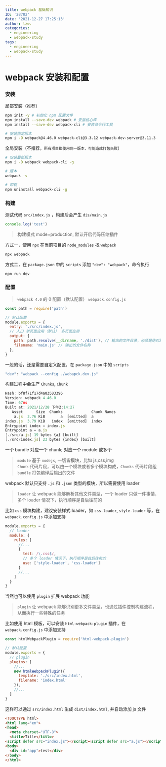 ```yaml
---
title: webpack 基础知识
ID: '28782'
date: '2021-12-27 17:25:13'
author: lzw.
categories:
  - engineering
  - webpack-study
tags:
  - engineering
  - webpack-study
---
```


# webpack 安装和配置

### 安装

局部安装（推荐）

```sh
npm init -y # 初始化 npm 配置文件
npm install --save-dev webpack # 安装核心库
npm install --save-dev webpack-cli # 安装命令行工具

# 安装指定版本
npm i -D webpack@4.46.0 webpack-cli@3.3.12 webpack-dev-server@3.11.3
```

全局安装（不推荐，`所有项目都使用同一版本，可能造成打包失败`）

```sh
# 安装最新版本
npm i -D webpack webpack-cli -g

# 版本
webpack -v

# 卸载
npm uninstall webpack-cli -g
```

### 构建

测试代码 `src/index.js` ，构建后会产生 `dis/main.js`

```js
console.log('test')
```

> 构建模式 mode=production, 默认开启代码压缩插件


方式一，使用 `npx` 在当前项目的 `node_modules` 找 `webpack`

```sh
npx webpack
```

方式二，在 `package.json` 中的 `scripts` 添加 `"dev": "webpack"`，命令执行

```sh
npm run dev
```

### 配置

> `webpack 4.0` 的 0 配置（默认配置） `webpack.config.js`

```js
const path = require('path')

// 默认配置
module.exports = {
  entry: './src/index.js',
  // 入口 单页面应用（默认） 多页面应用
  output: {
    path: path.resolve(__dirname, './dist'), // 输出的文件目录，必须是绝对路径
    filename: 'main.js' // 输出的文件名称
  },
}
```

一般的话，还是需要自定义配置，在 `package.json` 中的 `scripts` 

```sh
"dev": "webpack --config ./webapck.dev.js"
```

构建过程中会生产 `Chunks`, `Chunk`

```js
Hash: bf8f71f17d4a03503396
Version: webpack 4.46.0
Time: 67ms
Built at: 2021/12/28 下午2:14:27
   Asset      Size  Chunks             Chunk Names
    a.js  3.76 KiB       a  [emitted]  a
index.js  3.79 KiB   index  [emitted]  index
Entrypoint index = index.js
Entrypoint a = a.js
[./src/a.js] 19 bytes {a} [built]
[./src/index.js] 23 bytes {index} [built]
```

一个 bundle 对应一个 chunk; 对应一个 module 或多个 

> `module` 基于 `nodejs`, 一切皆模块，比如 js,css,img   
> `Chunk` 代码片段，可以由一个模块或者多个模块构成，`Chunks` 代码片段组         
> `bundle` 打包编译后输出的文件 


webpack 默认只支持 `.js` 和 `.json` 类型的模块，所以需要使用 loader

> `loader` 让 webpack 能够解析其他文件类型，一个 loader 只做一件事情，多个 loader 情况下，执行顺序是自后往前的

比如 `css` 模块构建，建议安装样式 loader，如 `css-loader`, `style-loader` 等，在 `webpack.config.js` 中添加支持

```js
module.exports = {
  // loader
  module: {
    rules: [
      //...
      {
        test: /\.css$/,
        // 多个 loader 情况下，执行顺序是自后往前的
        use: ['style-loader', 'css-loader']
      }
      //...
    ]
  }
}
```

当然也可以使用 `plugin` 扩展 webpack 功能

> `plugin` 让 webpack 能够识别更多文件类型，也通过插件控制构建流程，从而执行一些特殊的任务

比如使用 html 模板，可以安装 `html-webpack-plugin` 插件，在 `webpack.config.js` 中添加支持

```js
const htmlWebpackPlugin = require('html-webpack-plugin')

// 默认配置
module.exports = {     
  // plugin
  plugins: [
    //...
    new htmlWebpackPlugin({
      template: './src/index.html',
      filename: 'index.html'
    }),
    //...
  ]
}
```

这样可以通过 `src/index.html` 生成 `dist/index.html`, 并自动添加 js 文件

```html
<!DOCTYPE html>
<html lang="en">
<head>
  <meta charset="UTF-8">
  <title>Title</title>
<script defer src="index.js"></script><script defer src="a.js"></script></head>
<body>
  <div id="app">test</div>
</body>
</html>
```








 
 
